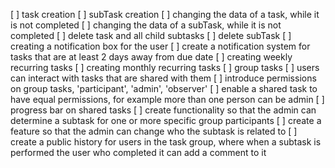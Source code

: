 [ ]  task creation
[ ]  subTask creation
[ ]  changing the data of a task, while it is not completed
[ ]  changing the data of a subTask, while it is not completed
[ ]  delete task and all child subtasks
[ ]  delete subTask
[ ]  creating a notification box for the user
[ ]  create a notification system for tasks that are at least 2 days away from due date
[ ]  creating weekly recurring tasks
[ ]  creating monthly recurring tasks
[ ]  group tasks
[ ]  users can interact with tasks that are shared with them
[ ]  introduce permissions on group tasks, 'participant', 'admin', 'observer'
[ ]  enable a shared task to have equal permissions, for example more than one person can be admin
[ ]  progress bar on shared tasks
[ ]  create functionality so that the admin can determine a subtask for one or more specific group participants
[ ]  create a feature so that the admin can change who the subtask is related to
[ ]  create a public history for users in the task group, where when a subtask is performed the user who completed it can add a 
     comment to it